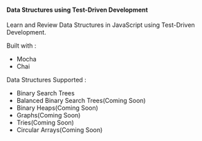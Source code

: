 #### Data Structures using Test-Driven Development

Learn and Review Data Structures in JavaScript using Test-Driven Development.

Built with :
- Mocha
- Chai

Data Structures Supported :
- Binary Search Trees
- Balanced Binary Search Trees(Coming Soon)
- Binary Heaps(Coming Soon)
- Graphs(Coming Soon)
- Tries(Coming Soon)
- Circular Arrays(Coming Soon)